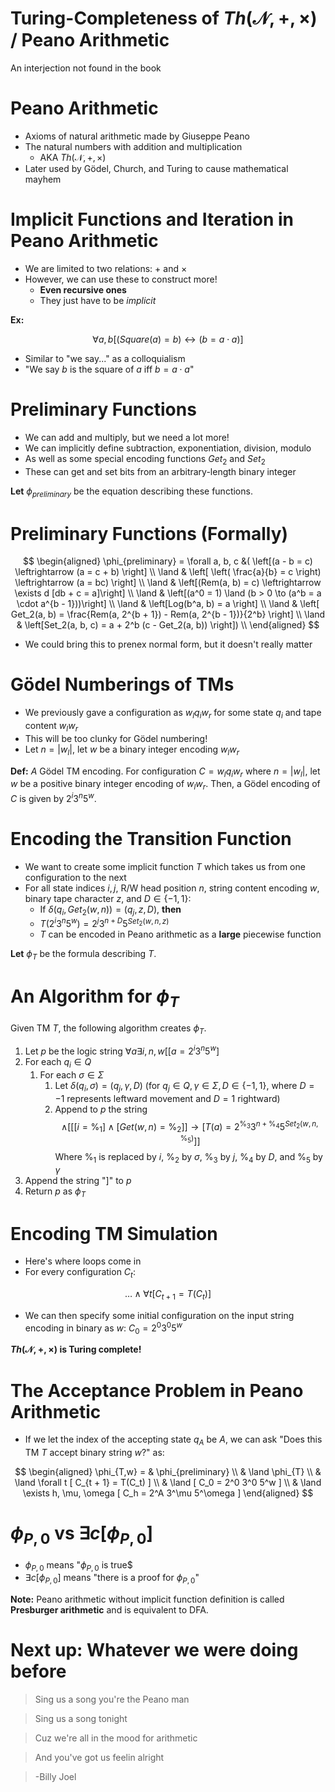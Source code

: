 
# Turing-Completeness of $Th(\mathcal{N}, +, \times)$ / Peano Arithmetic

An interjection not found in the book

# Peano Arithmetic

- Axioms of natural arithmetic made by Giuseppe Peano
- The natural numbers with addition and multiplication
    - AKA $Th(\mathcal{N}, +, \times)$
- Later used by Gödel, Church, and Turing to cause mathematical
    mayhem

# Implicit Functions and Iteration in Peano Arithmetic

- We are limited to two relations: $+$ and $\times$
- However, we can use these to construct more!
    - **Even recursive ones**
    - They just have to be *implicit*

**Ex:**

$$
\forall a, b [ (Square(a) = b) \leftrightarrow (b = a \cdot a) ]
$$

- Similar to "we say..." as a colloquialism
- "We say $b$ is the square of $a$ iff $b = a \cdot a$"

# Preliminary Functions

- We can add and multiply, but we need a lot more!
- We can implicitly define subtraction, exponentiation,
    division, modulo
- As well as some special encoding functions $Get_2$ and $Set_2$
- These can get and set bits from an arbitrary-length binary
    integer

**Let** $\phi_{preliminary}$ be the equation describing these
functions.

# Preliminary Functions (Formally)

$$
\begin{aligned}
    \phi_{preliminary} = \forall a, b, c &( \left[(a - b = c)
        \leftrightarrow (a = c + b) \right] \\
    \land & \left[ \left( \frac{a}{b} = c \right)
        \leftrightarrow (a = bc) \right] \\
    \land & \left[(Rem(a, b) = c) \leftrightarrow \exists d
        [db + c = a]\right] \\
    \land & \left[(a^0 = 1) \land (b > 0 \to (a^b = a \cdot
        a^{b - 1}))\right] \\
    \land & \left[Log(b^a, b) = a \right] \\
    \land & \left[ Get_2(a, b) = \frac{Rem(a, 2^{b + 1}) -
        Rem(a, 2^{b - 1})}{2^b} \right] \\
    \land & \left[Set_2(a, b, c) = a + 2^b (c - Get_2(a, b))
        \right]) \\
\end{aligned}
$$

- We could bring this to prenex normal form, but it doesn't
    really matter

# Gödel Numberings of TMs

- We previously gave a configuration as $w_l q_i w_r$ for some
    state $q_i$ and tape content $w_l w_r$
- This will be too clunky for Gödel numbering!
- Let $n = |w_l|$, let $w$ be a binary integer encoding
    $w_l w_r$

**Def:** *A* Gödel TM encoding. For configuration
$C = w_l q_i w_r$ where $n = |w_l|$, let $w$ be a positive
binary integer encoding of $w_l w_r$. Then, a Gödel encoding of
$C$ is given by $2^i 3^n 5^w$.

# Encoding the Transition Function

- We want to create some implicit function $T$ which takes us
    from one configuration to the next
- For all state indices $i, j$, R/W head position $n$,
    string content encoding $w$, binary tape character $z$,
    and $D \in \{-1, 1\}$:
    - If $\delta(q_i, Get_2(w, n)) = (q_j, z, D)$, **then**
    - $T(2^i 3^n 5^w) = 2^j 3^{n + D} 5^{Set_2(w, n, z)}$
    - $T$ can be encoded in Peano arithmetic as a **large**
        piecewise function

**Let** $\phi_{T}$ be the formula describing $T$.

# An Algorithm for $\phi_{T}$

Given TM $T$,
the following algorithm creates $\phi_{T}$.

1. Let $p$ be the logic string
    $\forall a \exists i, n, w [[ a = 2^i 3^n 5^w]$
2. For each $q_i \in Q$
    1. For each $\sigma \in \Sigma$
        1. Let $\delta(q_i, \sigma) = (q_j, \gamma, D)$ (for
            $q_j \in Q, \gamma \in \Sigma, D \in \{-1, 1\}$,
            where $D = -1$ represents leftward movement and
            $D = 1$ rightward)
        2. Append to $p$ the string
            $$
            \land [[[i=\%_1] \land [Get(w,n) = \%_2]] \to [ T(a)
                = 2^{\%_3} 3^{n + \%_4} 5^{Set_2(w, n, \%_5)}]]
            $$
            Where $\%_1$ is replaced by $i$, $\%_2$ by
            $\sigma$, $\%_3$ by $j$, $\%_4$ by $D$, and $\%_5$
            by $\gamma$
3. Append the string "$]$" to $p$
4. Return $p$ as $\phi_{T}$

# Encoding TM Simulation

- Here's where loops come in
- For every configuration $C_t$:

$$
\ldots \land \forall t [ C_{t + 1} = T(C_t) ]
$$

- We can then specify some initial configuration on the input
    string encoding in binary as $w$: $C_0 = 2^0 3^0 5^w$

**$Th(\mathcal{N}, +, \times)$ is Turing complete!**

# The Acceptance Problem in Peano Arithmetic

- If we let the index of the accepting state $q_A$ be $A$, we
    can ask "Does this TM $T$ accept binary string $w$?" as:

$$
\begin{aligned}
    \phi_{T,w} =
    & \phi_{preliminary} \\
    & \land \phi_{T} \\
    & \land \forall t [ C_{t + 1} = T(C_t) ] \\
    & \land [ C_0 = 2^0 3^0 5^w ] \\
    & \land \exists h, \mu, \omega [ C_h = 2^A 3^\mu 5^\omega ]
\end{aligned}
$$

# $\phi_{P, 0}$ vs $\exists c [\phi_{P, 0}]$

- $\phi_{P, 0}$ means "$\phi_{P, 0}$ is true$
- $\exists c [\phi_{P, 0}]$ means "there is a proof for
    $\phi_{P, 0}$"

**Note:** Peano arithmetic without implicit function definition
is called **Presburger arithmetic** and is equivalent to DFA.

# Next up: Whatever we were doing before

> Sing us a song you're the Peano man

> Sing us a song tonight

> Cuz we're all in the mood for arithmetic

> And you've got us feelin alright

> -Billy Joel
